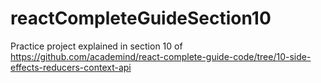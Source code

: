 # reactCompleteGuideSection10
Practice project explained in section 10 of https://github.com/academind/react-complete-guide-code/tree/10-side-effects-reducers-context-api
